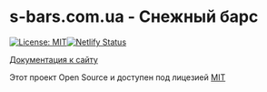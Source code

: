 # s-bars.com.ua - Снежный барс

[![License: MIT](https://img.shields.io/badge/License-MIT-blue.svg)](https://opensource.org/licenses/MIT)[![Netlify Status](https://api.netlify.com/api/v1/badges/a46e91d7-e8d8-4d7f-8223-40d142c0cb46/deploy-status)](https://app.netlify.com/sites/s-bars-dev/deploys)

[Документация к сайту](https://alextim.github.io/s-bars.docs/)

Этот проект Open Source и доступен под лицезией [MIT](https://github.com/alextim/s-bars/blob/main/LICENSE)
